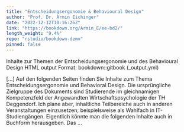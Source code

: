 ```yaml
---
title: "Entscheidungsergonomie & Behavioural Design"
author: "Prof. Dr. Armin Eichinger"
date: "2022-12-12T10:16:26Z"
link: "https://bookdown.org/Armin_E/ee-bd2/"
length_weight: "9.4%"
repo: "rstudio/bookdown-demo"
pinned: false
---
```


<p>Inhalte zur Themen der Entscheidungsergonomie und des Behavioural Design
HTML output Format: bookdown::gitbook (_output.yml)</p> [...] Auf den folgenden Seiten finden Sie Inhalte zum Thema Entscheidungsergonomie und Behavioral Design. Die ursprüngliche Zielgruppe des Dokuments sind Studierende im gleichnamigen Kompetenzfeld der Angewandten Wirtschaftspsychologie der TH Deggendorf. Ich plane aber, inhaltliche Teilbereiche auch in anderen Veranstaltungen einzusetzen; beispielsweise als Wahlfach in IT-Studiengängen. Eigentlich könnte man die folgenden Inhalte auch in Buchform herausgeben. Das  ...
